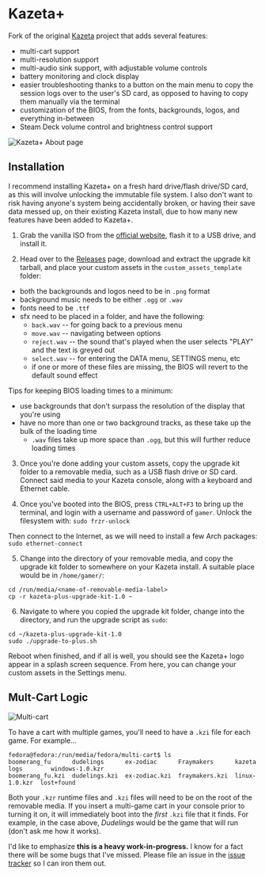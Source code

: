 # Kazeta+
Fork of the original [Kazeta](https://github.com/kazetaos/kazeta) project that adds several features:
- multi-cart support
- multi-resolution support
- multi-audio sink support, with adjustable volume controls
- battery monitoring and clock display
- easier troubleshooting thanks to a button on the main menu to copy the session logs over to the user's SD card, as opposed to having to copy them manually via the terminal
- customization of the BIOS, from the fonts, backgrounds, logos, and everything in-between
- Steam Deck volume control and brightness control support

![Kazeta+ About page](https://i.imgur.com/kQiAVvc.png)

## Installation
I recommend installing Kazeta+ on a fresh hard drive/flash drive/SD card, as this will involve unlocking the immutable file system. I also don't want to risk having anyone's system being accidentally broken, or having their save data messed up, on their existing Kazeta install, due to how many new features have been added to Kazeta+.

1. Grab the vanilla ISO from the [official website](https://kazeta.org/), flash it to a USB drive, and install it. 

2. Head over to the [Releases](https://github.com/the-outcaster/kazeta-plus/releases) page, download and extract the upgrade kit tarball, and place your custom assets in the `custom_assets_template` folder:
- both the backgrounds and logos need to be in `.png` format
- background music needs to be either `.ogg` or `.wav`
- fonts need to be `.ttf`
- sfx need to be placed in a folder, and have the following:
  - `back.wav` -- for going back to a previous menu
  - `move.wav` -- navigating between options
  - `reject.wav` -- the sound that's played when the user selects "PLAY" and the text is greyed out
  - `select.wav` -- for entering the DATA menu, SETTINGS menu, etc
  - if one or more of these files are missing, the BIOS will revert to the default sound effect
  
Tips for keeping BIOS loading times to a minimum:
- use backgrounds that don't surpass the resolution of the display that you're using
- have no more than one or two background tracks, as these take up the bulk of the loading time
  - `.wav` files take up more space than `.ogg`, but this will further reduce loading times
  
3. Once you're done adding your custom assets, copy the upgrade kit folder to a removable media, such as a USB flash drive or SD card. Connect said media to your Kazeta console, along with a keyboard and Ethernet cable.

4. Once you've booted into the BIOS, press `CTRL+ALT+F3` to bring up the terminal, and login with a username and password of `gamer`. Unlock the filesystem with:
`sudo frzr-unlock`

Then connect to the Internet, as we will need to install a few Arch packages:
`sudo ethernet-connect`

5. Change into the directory of your removable media, and copy the upgrade kit folder to somewhere on your Kazeta install. A suitable place would be in `/home/gamer/`:
```
cd /run/media/<name-of-removable-media-label>
cp -r kazeta-plus-upgrade-kit-1.0 ~
```

6. Navigate to where you copied the upgrade kit folder, change into the directory, and run the upgrade script as `sudo`:
```
cd ~/kazeta-plus-upgrade-kit-1.0
sudo ./upgrade-to-plus.sh
```

Reboot when finished, and if all is well, you should see the Kazeta+ logo appear in a splash screen sequence. From here, you can change your custom assets in the Settings menu.

## Mult-Cart Logic
![Multi-cart](https://i.imgur.com/sMcHoTI.png)

To have a cart with multiple games, you'll need to have a `.kzi` file for each game. For example...
```
fedora@fedora:/run/media/fedora/multi-cart$ ls
boomerang_fu      dudelings      ex-zodiac      Fraymakers      kazeta         logs        windows-1.0.kzr
boomerang_fu.kzi  dudelings.kzi  ex-zodiac.kzi  fraymakers.kzi  linux-1.0.kzr  lost+found
```

Both your `.kzr` runtime files and `.kzi` files will need to be on the root of the removable media. If you insert a multi-game cart in your console prior to turning it on, it will immediately boot into the *first* `.kzi` file that it finds. For example, in the case above, *Dudelings* would be the game that will run (don't ask me how it works).

I'd like to emphasize **this is a heavy work-in-progress.** I know for a fact there will be some bugs that I've missed. Please file an issue in the [issue tracker](https://github.com/the-outcaster/kazeta-plus/issues) so I can iron them out.
